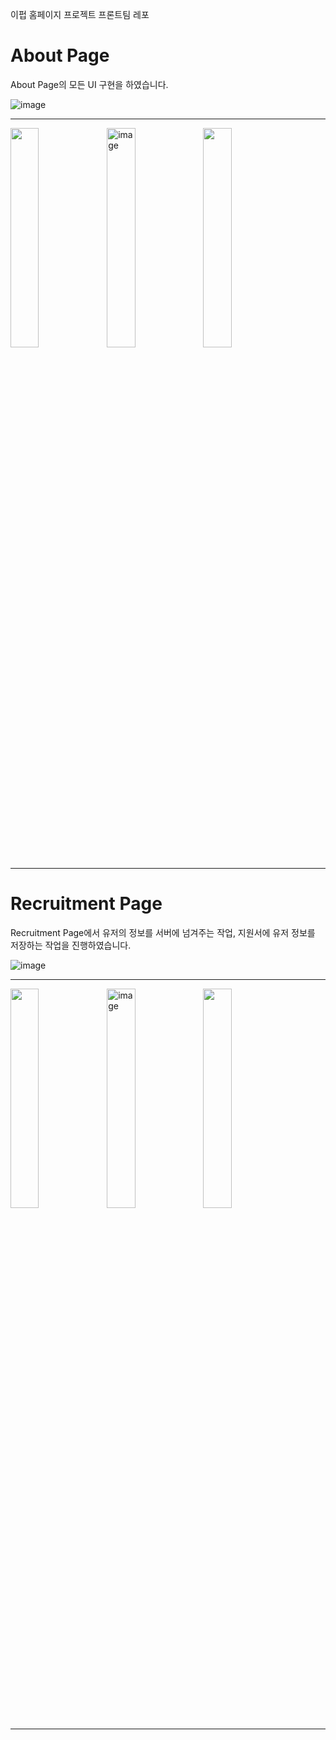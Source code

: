 이펍 홈페이지 프로젝트 프론트팀 레포

# About Page

About Page의 모든 UI 구현을 하였습니다.

![image](https://user-images.githubusercontent.com/65931227/184263791-1558923c-815b-46a0-8d3b-783e577145c8.png)

<hr/>
<img src="https://user-images.githubusercontent.com/65931227/184263858-c147043e-e637-4b5a-a350-615cd8dd3392.png" align="left" width="30%" height="30%"/>
<img width="30%" alt="image" src="https://user-images.githubusercontent.com/65931227/184263885-9e55e1a4-dc38-4097-84e6-2afe4cce9f50.png" align="left">
<img src="https://user-images.githubusercontent.com/65931227/184263895-3dd5a7ab-5ce7-480b-95a8-9985c367edbe.png"  width="30%" height="30%"/> 
<div style="margin-bottom:50px">
<hr/>

# Recruitment Page

 Recruitment Page에서 유저의 정보를 서버에 넘겨주는 작업,
 지원서에 유저 정보를 저장하는 작업을 진행하였습니다.
 
![image](https://user-images.githubusercontent.com/65931227/184264164-65af7260-690a-4b01-aaf0-70e62ff12714.png)
  
<hr/>
<img src="https://user-images.githubusercontent.com/65931227/184264417-1483c42a-ba6f-4c3b-926b-5b96fde74c52.png" align="left" width="30%" height="30%"/>
<img width="30%" alt="image" src="https://user-images.githubusercontent.com/65931227/184264426-4e5cba7c-e6c3-49ab-8865-02b8bdeaa74e.png" align="left">
<img src="https://user-images.githubusercontent.com/65931227/184264429-6e687cd9-865f-41c1-a861-00cb959db0e4.png"  width="30%" height="30%"/> 
<div style="margin-bottom:50px">
<hr/>
